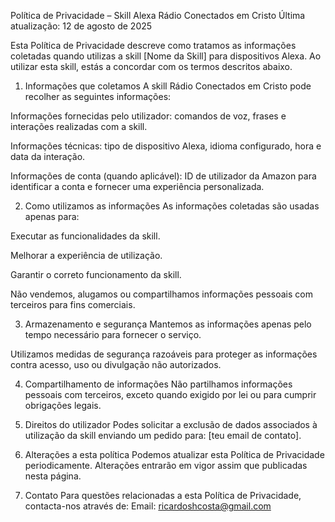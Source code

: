 Política de Privacidade – Skill Alexa Rádio Conectados em Cristo
Última atualização: 12 de agosto de 2025

Esta Política de Privacidade descreve como tratamos as informações coletadas quando utilizas a skill [Nome da Skill] para dispositivos Alexa. Ao utilizar esta skill, estás a concordar com os termos descritos abaixo.

1. Informações que coletamos
A skill Rádio Conectados em Cristo pode recolher as seguintes informações:

Informações fornecidas pelo utilizador: comandos de voz, frases e interações realizadas com a skill.

Informações técnicas: tipo de dispositivo Alexa, idioma configurado, hora e data da interação.

Informações de conta (quando aplicável): ID de utilizador da Amazon para identificar a conta e fornecer uma experiência personalizada.

2. Como utilizamos as informações
As informações coletadas são usadas apenas para:

Executar as funcionalidades da skill.

Melhorar a experiência de utilização.

Garantir o correto funcionamento da skill.

Não vendemos, alugamos ou compartilhamos informações pessoais com terceiros para fins comerciais.

3. Armazenamento e segurança
Mantemos as informações apenas pelo tempo necessário para fornecer o serviço.

Utilizamos medidas de segurança razoáveis para proteger as informações contra acesso, uso ou divulgação não autorizados.

4. Compartilhamento de informações
Não partilhamos informações pessoais com terceiros, exceto quando exigido por lei ou para cumprir obrigações legais.

5. Direitos do utilizador
Podes solicitar a exclusão de dados associados à utilização da skill enviando um pedido para: [teu email de contato].

6. Alterações a esta política
Podemos atualizar esta Política de Privacidade periodicamente. Alterações entrarão em vigor assim que publicadas nesta página.

7. Contato
Para questões relacionadas a esta Política de Privacidade, contacta-nos através de:
Email: ricardoshcosta@gmail.com
